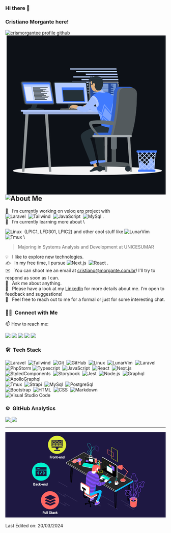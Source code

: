 <!-- **CrisMorgantee/crismorgantee** is a ✨ _special_ ✨ repository because its `README.md` (this file) appears on your GitHub profile. -->
### Hi there 👋
### Cristiano Morgante here! 
<img src="https://komarev.com/ghpvc/?username=crismorgantee&label=Profile%20views&color=0e75b6&style=flat" alt="crismorgantee profile github" />  
<img align="right" src="https://github.com/CrisMorgantee/crismorgantee/blob/main/animationProfile.gif" alt="Profile gif" />

## ![About Me](https://img.shields.io/badge/-About-05122A?style=flat&logo=aboutdotme)

🔭 &nbsp; I’m currently working on veloq erp project with \
![Laravel](https://img.shields.io/badge/-Laravel-05122A?style=flat&logo=laravel)&nbsp;
![Tailwind](https://img.shields.io/badge/-Tailwindcss-05122A?style=flat&logo=tailwindcss)&nbsp;
![JavaScript](https://img.shields.io/badge/-JavaScript-05122A?style=flat&logo=javascript)&nbsp;
![MySql](https://img.shields.io/badge/-MySql-05122A?style=flat&logo=mysql)&nbsp;. \
🌱 &nbsp; I’m currently learning more about \

![Linux](https://img.shields.io/badge/-Linux-05122A?style=flat&logo=linux)&nbsp; (LPIC1, LFD301, LPIC2) and other cool stuff like 
![LunarVim](https://img.shields.io/badge/-LunarVim-05122A?style=flat&logo=neovim)&nbsp;
![Tmux](https://img.shields.io/badge/-Tmux-05122A?style=flat&logo=tmux)&nbsp;\

> Majoring in Systems Analysis and Development at UNICESUMAR
> 
💡 &nbsp; I like to explore new technologies.\
✍️ &nbsp; In my free time, I pursue ![Next.js](https://img.shields.io/badge/-Next.js-05122A?style=flat&logo=nextdotjs)&nbsp;
![React](https://img.shields.io/badge/-React-05122A?style=flat&logo=react)&nbsp;.\
✉️ &nbsp; You can shoot me an email at cristiano@morgante.com.br! I'll try to respond as soon as I can.\
💬 &nbsp; Ask me about anything. \
📄 &nbsp; Please have a look at my [LinkedIn](https://linkedin.com/in/crismorgantee) for more details about me. I'm open to feedback and suggestions! \
💬 &nbsp; Feel free to reach out to me for a formal or just for some interesting chat.

### 🤝🏻 &nbsp;Connect with Me
📫 How to reach me: 

<a href="https://cristianomorgante.netlify.app/"><img src="https://img.shields.io/badge/-cristianomorgante.com.br-3423A6?style=flat&logo=Google-Chrome&logoColor=white"/></a>
<a href="https://linkedin.com/in/crismorgantee"><img src="https://img.shields.io/badge/-crismorgantee-0077B5?style=flat&logo=Linkedin&logoColor=white"/></a>
  <a href="mailto:cristiano@morgante.com.br"><img src="https://img.shields.io/badge/-cristiano@morgante.com.br-0078d4?style=flat&logo=microsoftoutlook&logoColor=white"/></a>
<a href="https://instagram.com/crismorgantee"><img src="https://img.shields.io/badge/-crismorgantee-b21ad3?style=flat&logo=Instagram&logoColor=white"/></a>
<a href="https://facebook.com/crismorgantee"><img src="https://img.shields.io/badge/-CrisMorgantee-1877F2?style=flat&logo=Facebook&logoColor=white"/></a>

### 🛠 &nbsp;Tech Stack

![Laravel](https://img.shields.io/badge/-Laravel-05122A?style=flat&logo=laravel)&nbsp;
![Tailwind](https://img.shields.io/badge/-Tailwindcss-05122A?style=flat&logo=tailwindcss)&nbsp;
![Git](https://img.shields.io/badge/-Git-05122A?style=flat&logo=git)&nbsp;
![GitHub](https://img.shields.io/badge/-GitHub-05122A?style=flat&logo=github)&nbsp;
![Linux](https://img.shields.io/badge/-Linux-05122A?style=flat&logo=linux)&nbsp;
![LunarVim](https://img.shields.io/badge/-LunarVim-05122A?style=flat&logo=neovim)&nbsp;
![Laravel](https://img.shields.io/badge/laravel-php-storm)
![PhpStorm](https://img.shields.io/badge/phpstorm-laravel)
![Typescript](https://img.shields.io/badge/-Typescript-05122A?style=flat&logo=typescript)&nbsp;
![JavaScript](https://img.shields.io/badge/-JavaScript-05122A?style=flat&logo=javascript)&nbsp;
![React](https://img.shields.io/badge/-React-05122A?style=flat&logo=react)&nbsp;
![Next.js](https://img.shields.io/badge/-Next.js-05122A?style=flat&logo=nextdotjs)&nbsp;
![StyledComponents](https://img.shields.io/badge/-StyledComponents-05122A?style=flat&logo=styledcomponents)&nbsp;
![Storybook](https://img.shields.io/badge/-Storybook-05122A?style=flat&logo=storybook)&nbsp;
![Jest](https://img.shields.io/badge/-Jest-05122A?style=flat&logo=jest)&nbsp;
![Node.js](https://img.shields.io/badge/-Node.js-05122A?style=flat&logo=node.js)&nbsp;
![Graphql](https://img.shields.io/badge/-Graphql-05122A?style=flat&logo=graphql)&nbsp;
![ApolloGraphql](https://img.shields.io/badge/-ApolloGraphql-05122A?style=flat&logo=apollographql)&nbsp; \
![Tmux](https://img.shields.io/badge/-Tmux-05122A?style=flat&logo=tmux)&nbsp;
![Strapi](https://img.shields.io/badge/-Strapi-05122A?style=flat&logo=strapi)&nbsp;
![MySql](https://img.shields.io/badge/-MySql-05122A?style=flat&logo=mysql)&nbsp;
![PostgreSql](https://img.shields.io/badge/-PostgreSql-05122A?style=flat&logo=postgresql)&nbsp; \
![Bootstrap](https://img.shields.io/badge/-Bootstrap-05122A?style=flat&logo=bootstrap&logoColor=563D7C)&nbsp;
![HTML](https://img.shields.io/badge/-HTML-05122A?style=flat&logo=HTML5)&nbsp;
![CSS](https://img.shields.io/badge/-CSS-05122A?style=flat&logo=CSS3&logoColor=1572B6)&nbsp;
![Markdown](https://img.shields.io/badge/-Markdown-05122A?style=flat&logo=markdown)\
![Visual Studio Code](https://img.shields.io/badge/-Visual%20Studio%20Code-05122A?style=flat&logo=visual-studio-code&logoColor=007ACC)&nbsp;

### ⚙️ &nbsp;GitHub Analytics

<a href="https://github.com/crismorgantee">
  <img height="180em" src="https://github-readme-stats-eight-theta.vercel.app/api?username=crismorgantee&show_icons=true&theme=algolia&include_all_commits=true&count_private=true"/>
  <img height="180em" src="https://github-readme-stats-eight-theta.vercel.app/api/top-langs/?username=crismorgantee&layout=compact&langs_count=8&theme=algolia"/>
</a>

-----
<img src="https://github.com/CrisMorgantee/crismorgantee/blob/main/gitprofile.gif" alt="Profile gif" />
<p>Last Edited on: 20/03/2024</p>
